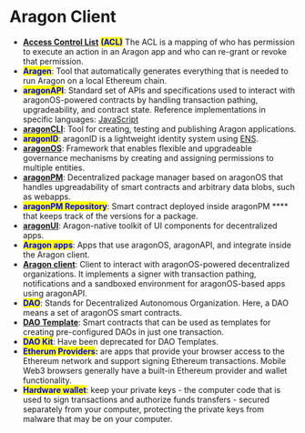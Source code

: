 # Aragon Client

* [**Access Control List**](https://hack.aragon.org/docs/acl-intro.html) <mark style="color:blue;">**(ACL)**</mark> The ACL is a mapping of who has permission to execute an action in an Aragon app and who can re-grant or revoke that permission.
* <mark style="color:blue;">**Aragen**</mark>: Tool that automatically generates everything that is needed to run Aragon on a local Ethereum chain.
* <mark style="color:blue;">**aragonAPI**</mark>: Standard set of APIs and specifications used to interact with aragonOS-powered contracts by handling transaction pathing, upgradeability, and contract state. Reference implementations in specific languages: [JavaScript](https://hack.aragon.org/docs/api-intro.html)
* [**aragonCLI**](https://hack.aragon.org/docs/cli-intro.html): Tool for creating, testing and publishing Aragon applications.
* <mark style="color:blue;">**aragonID**</mark>: aragonID is a lightweight identity system using [ENS](http://ens.domains).
* [**aragonOS**](https://hack.aragon.org/docs/aragonos-intro.html): Framework that enables flexible and upgradeable governance mechanisms by creating and assigning permissions to multiple entities.
* [**aragonPM**](https://hack.aragon.org/docs/apm-intro.html): Decentralized package manager based on aragonOS that handles upgreadability of smart contracts and arbitrary data blobs, such as webapps.
* <mark style="color:blue;">**aragonPM Repository**</mark>: Smart contract deployed inside aragonPM **** that keeps track of the versions for a package.
* [**aragonUI**](https://hack.aragon.org/docs/aragonui-intro.html): Aragon-native toolkit of UI components for decentralized apps.
* <mark style="color:blue;">**Aragon apps**</mark>: Apps that use aragonOS, aragonAPI, and integrate inside the Aragon client.
* [**Aragon client**](http://app.aragon.org): Client to interact with aragonOS-powered decentralized organizations. It implements a signer with transaction pathing, notifications and a sandboxed environment for aragonOS-based apps using aragonAPI.
* <mark style="color:blue;">**DAO**</mark>: Stands for Decentralized Autonomous Organization. Here, a DAO means a set of aragonOS smart contracts.
* [**DAO Template**](https://hack.aragon.org/docs/templates-intro.html): Smart contracts that can be used as templates for creating pre-configured DAOs in just one transaction.
* <mark style="color:blue;">**DAO Kit**</mark>: Have been deprecated for DAO Templates.
* <mark style="color:blue;">**Etherum Providers**</mark>**:** are apps that provide your browser access to the Ethereum network and support signing Ethereum transactions. Mobile Web3 browsers generally have a built-in Ethereum provider and wallet functionality.
* <mark style="color:blue;">**Hardware wallet**</mark>: keep your private keys - the computer code that is used to sign transactions and authorize funds transfers - secured separately from your computer, protecting the private keys from malware that may be on your computer.
